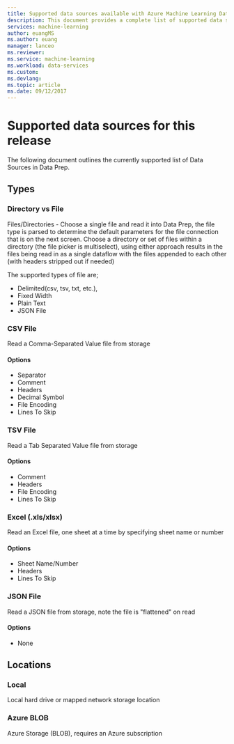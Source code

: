 ```yaml
---
title: Supported data sources available with Azure Machine Learning Data Preparation  | Microsoft Docs
description: This document provides a complete list of supported data sources available for Azure ML data prep
services: machine-learning
author: euangMS
ms.author: euang
manager: lanceo
ms.reviewer: 
ms.service: machine-learning
ms.workload: data-services
ms.custom: 
ms.devlang: 
ms.topic: article
ms.date: 09/12/2017
---
```


# Supported data sources for this release 
The following document outlines the currently supported list of Data Sources in Data Prep.

## Types 
### Directory vs File
Files/Directories - Choose a single file and read it into Data Prep, the file type is parsed to determine the default parameters for the file connection that is on the next screen. Choose a directory or set of files within a directory (the file picker is multiselect), using either approach results in the files being read in as a single dataflow with the files appended to each other (with headers stripped out if needed)

The supported types of file are;
- Delimited(csv, tsv, txt, etc.), 
- Fixed Width
- Plain Text
- JSON File

### CSV File
Read a Comma-Separated Value file from storage

#### Options
- Separator
- Comment
- Headers
- Decimal Symbol
- File Encoding
- Lines To Skip

### TSV File
Read a Tab Separated Value file from storage

#### Options
- Comment
- Headers
- File Encoding
- Lines To Skip

### Excel (.xls/xlsx)
Read an Excel file, one sheet at a time by specifying sheet name or number

#### Options
- Sheet Name/Number
- Headers
- Lines To Skip

### JSON File
Read a JSON file from storage, note the file is "flattened" on read

#### Options
- None

## Locations
### Local
Local hard drive or mapped network storage location

### Azure BLOB
Azure Storage (BLOB), requires an Azure subscription


